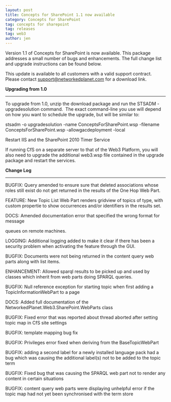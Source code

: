 ```yaml
---
layout: post
title: Concepts for SharePoint 1.1 now available
category: Concepts for SharePoint
tag: concepts for sharepoint
tag: releases
tag: web3
author: jen
---
```

Version 1.1 of Concepts for SharePoint is now available. This package addresses a small number of bugs and enhancements. The full change list and upgrade instructions can be found below.



This update is available to all customers with a valid support contract. Please contact support@networkedplanet.com for a download link.



<strong>Upgrading from 1.0</strong>

------------------



To upgrade from 1.0, unzip the  download package and run the STSADM -upgradesolution command.  The exact  command-line you use will depend on how you want to schedule the upgrade, but  will be similar to:



stsadm -o upgradesolution -name  ConceptsForSharePoint.wsp -filename ConceptsForSharePoint.wsp  -allowgacdeployment -local



Restart IIS and the SharePoint 2010 Timer  Service



If running CfS on a separate server to that of the Web3 Platform,  you will also need to upgrade the additional web3.wsp file contained in the  upgrade package and restart the services.



<strong>Change  Log</strong>

----------



BUGFIX: Query amended to ensure sure that deleted  associations whose roles still exist do not get returned in the results of the  One Hop Web Part.



FEATURE: New Topic List Web Part renders gridview of  topics of type, with custom propertie to show occurrences and/or identifiers in  the results set.



DOCS: Amended documentation error that specified the  wrong format for message

queues on remote machines.



LOGGING:  Additional logging added to make it clear if there has been a security problem  when activating the feature through the GUI.



BUGFIX: Documents were not  being returned in the content query web parts along with list  items.



ENHANCEMENT: Allowed sparql results to be picked up and used by  classes which inherit from web parts doing SPARQL queries.



BUGFIX: Null  reference exception for starting topic when first adding a  TopicInformationWebPart to a page



DOCS: Added full documentation of the  NetworkedPlanet.Web3.SharePoint.WebParts class



BUGFIX: Fixed error that  was reported about thread aborted after setting topic map in CfS site  settings



BUGFIX: template mapping bug fix



BUGFIX: Privileges error  fixed when deriving from the BaseTopicWebPart



BUGFIX: adding a second  label for a newly installed language pack had a bug which was causing the  additional label(s) not to be added to the topic term



BUGFIX: Fixed bug  that was causing the SPARQL web part not to render any content in certain  situations



BUGFIX: content query web parts were displaying unhelpful  error if the topic map had not yet been synchronised with the term store